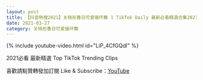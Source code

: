 ```yaml
---
layout: post
title: 【抖音熱搜2021】关晓彤春日可爱循环舞 1 TikTok Daily 最新必看精選合集2021 03 27
date: 2021-03-27
category: 关晓彤春日可爱循环舞
---
```


{% include youtube-video.html id="LiP_4CfGQdI" %}

2021必看 最新精選 Top TikTok Trending Clips

喜歡請點贊轉發加訂閱 Like & Subscribe：[YouTube](https://www.youtube.com/channel/UCAoR7VcanIPd04uEq_GIylA/videos)


